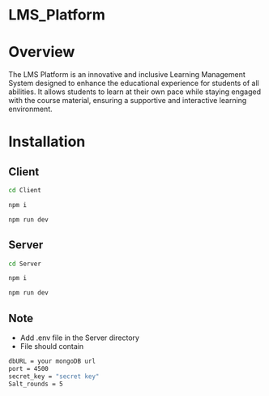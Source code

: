# LMS_Platform

# Overview

The LMS Platform is an innovative and inclusive Learning Management System designed to enhance the educational experience for students of all abilities. It allows students to learn at their own pace while staying engaged with the course material, ensuring a supportive and interactive learning environment.

# Installation

## Client

```bash
cd Client
```
```bash
npm i
```
```bash
npm run dev
```


## Server

```bash
cd Server
```
```bash
npm i
```
```bash
npm run dev
```

## Note
- Add .env file in the Server directory
- File should contain
```bash
dbURL = your mongoDB url
port = 4500
secret_key = "secret key"
Salt_rounds = 5
```
